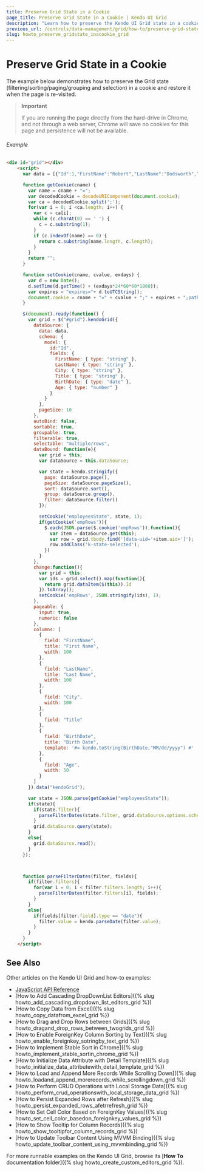 ```yaml
---
title: Preserve Grid State in a Cookie
page_title: Preserve Grid State in a Cookie | Kendo UI Grid
description: "Learn how to preserve the Kendo UI Grid state in a cookie and restore it when the page is re-visited."
previous_url: /controls/data-management/grid/how-to/preserve-grid-state-in-a-cookie
slug: howto_preserve_gridstate_inacookie_grid
---
```


# Preserve Grid State in a Cookie

The example below demonstrates how to preserve the Grid state (filtering/sorting/paging/grouping and selection) in a cookie and restore it when the page is re-visited.

> **Important**  
>
> If you are running the page directly from the hard-drive in Chrome, and not through a web server, Chrome will save no cookies for this page and persistence will not be available.

###### Example

```html
<div id="grid"></div>
    <script>
      var data = [{"Id":1,"FirstName":"Robert","LastName":"Dodsworth","City":"Kirkland","Title":"Web Designer","BirthDate":"1963-07-01T21:00:00.000Z","Age":49},{"Id":2,"FirstName":"Andrew","LastName":"King","City":"London","Title":"Sales Manager","BirthDate":"1948-12-07T22:00:00.000Z","Age":64},{"Id":3,"FirstName":"Nancy","LastName":"Fuller","City":"Philadelphia","Title":"Technical Support","BirthDate":"1966-03-26T22:00:00.000Z","Age":46},{"Id":4,"FirstName":"Janet","LastName":"Leverling","City":"Boston","Title":"Web Designer","BirthDate":"1952-02-18T22:00:00.000Z","Age":60},{"Id":5,"FirstName":"Margaret","LastName":"Callahan","City":"Seattle","Title":"Vice President, Sales","BirthDate":"1963-07-01T21:00:00.000Z","Age":49},{"Id":6,"FirstName":"Anne","LastName":"King","City":"Tacoma","Title":"Technical Support","BirthDate":"1955-03-03T22:00:00.000Z","Age":57},{"Id":7,"FirstName":"Janet","LastName":"Callahan","City":"New York","Title":"Chief Execute Officer","BirthDate":"1966-03-26T22:00:00.000Z","Age":46},{"Id":8,"FirstName":"Robert","LastName":"Leverling","City":"New York","Title":"Software Developer","BirthDate":"1958-01-08T22:00:00.000Z","Age":54},{"Id":9,"FirstName":"Margaret","LastName":"Dodsworth","City":"Seattle","Title":"Vice President, Sales","BirthDate":"1952-02-18T22:00:00.000Z","Age":60},{"Id":10,"FirstName":"Robert","LastName":"Fuller","City":"Philadelphia","Title":"Software Developer","BirthDate":"1960-05-28T21:00:00.000Z","Age":52},{"Id":11,"FirstName":"Margaret","LastName":"Suyama","City":"Seattle","Title":"Chief Techical Officer","BirthDate":"1958-01-08T22:00:00.000Z","Age":54},{"Id":12,"FirstName":"Nancy","LastName":"Fuller","City":"Tacoma","Title":"Vice President, Sales","BirthDate":"1948-12-07T22:00:00.000Z","Age":64},{"Id":13,"FirstName":"Michael","LastName":"Suyama","City":"Redmond","Title":"Software Developer","BirthDate":"1966-03-26T22:00:00.000Z","Age":46},{"Id":14,"FirstName":"Nancy","LastName":"King","City":"Tacoma","Title":"Chief Techical Officer","BirthDate":"1952-02-18T22:00:00.000Z","Age":60},{"Id":15,"FirstName":"Margaret","LastName":"Dodsworth","City":"Philadelphia","Title":"Web Designer","BirthDate":"1966-01-26T22:00:00.000Z","Age":46},{"Id":16,"FirstName":"Michael","LastName":"Fuller","City":"Philadelphia","Title":"Software Developer","BirthDate":"1966-01-26T22:00:00.000Z","Age":46},{"Id":17,"FirstName":"Robert","LastName":"Buchanan","City":"Boston","Title":"Inside Sales Coordinator","BirthDate":"1960-05-28T21:00:00.000Z","Age":52},{"Id":18,"FirstName":"Michael","LastName":"Fuller","City":"New York","Title":"Sales Manager","BirthDate":"1952-02-18T22:00:00.000Z","Age":60},{"Id":19,"FirstName":"Nige","LastName":"White","City":"Tacoma","Title":"Chief Techical Officer","BirthDate":"1966-03-26T22:00:00.000Z","Age":46},{"Id":20,"FirstName":"Steven","LastName":"Davolio","City":"Kirkland","Title":"Accountant","BirthDate":"1966-03-26T22:00:00.000Z","Age":46},{"Id":21,"FirstName":"Nige","LastName":"Suyama","City":"Boston","Title":"Technical Support","BirthDate":"1958-01-08T22:00:00.000Z","Age":54},{"Id":22,"FirstName":"Andrew","LastName":"Dodsworth","City":"Boston","Title":"Chief Execute Officer","BirthDate":"1955-03-03T22:00:00.000Z","Age":57},{"Id":23,"FirstName":"Margaret","LastName":"King","City":"Kirkland","Title":"Software Developer","BirthDate":"1952-02-18T22:00:00.000Z","Age":60},{"Id":24,"FirstName":"Michael","LastName":"Fuller","City":"London","Title":"Technical Support","BirthDate":"1952-02-18T22:00:00.000Z","Age":60},{"Id":25,"FirstName":"Michael","LastName":"Dodsworth","City":"London","Title":"Accountant","BirthDate":"1937-09-18T21:00:00.000Z","Age":75},{"Id":26,"FirstName":"Janet","LastName":"Peacock","City":"Kirkland","Title":"Sales Representative","BirthDate":"1952-02-18T22:00:00.000Z","Age":60},{"Id":27,"FirstName":"Anne","LastName":"Dodsworth","City":"Tacoma","Title":"Web Designer","BirthDate":"1966-01-26T22:00:00.000Z","Age":46},{"Id":28,"FirstName":"Andrew","LastName":"Peacock","City":"London","Title":"Software Developer","BirthDate":"1948-12-07T22:00:00.000Z","Age":64},{"Id":29,"FirstName":"Andrew","LastName":"Buchanan","City":"Redmond","Title":"Accountant","BirthDate":"1958-01-08T22:00:00.000Z","Age":54},{"Id":30,"FirstName":"Andrew","LastName":"Callahan","City":"New York","Title":"Chief Techical Officer","BirthDate":"1937-09-18T21:00:00.000Z","Age":75},{"Id":31,"FirstName":"Andrew","LastName":"King","City":"Seattle","Title":"Sales Manager","BirthDate":"1958-01-08T22:00:00.000Z","Age":54},{"Id":32,"FirstName":"Robert","LastName":"Leverling","City":"Kirkland","Title":"Chief Execute Officer","BirthDate":"1948-12-07T22:00:00.000Z","Age":64},{"Id":33,"FirstName":"Anne","LastName":"Dodsworth","City":"New York","Title":"Sales Representative","BirthDate":"1955-03-03T22:00:00.000Z","Age":57},{"Id":34,"FirstName":"Steven","LastName":"King","City":"New York","Title":"Technical Support","BirthDate":"1948-12-07T22:00:00.000Z","Age":64},{"Id":35,"FirstName":"Anne","LastName":"Leverling","City":"Redmond","Title":"Web Designer","BirthDate":"1966-03-26T22:00:00.000Z","Age":46},{"Id":36,"FirstName":"Nige","LastName":"Davolio","City":"Kirkland","Title":"Chief Techical Officer","BirthDate":"1963-08-29T21:00:00.000Z","Age":49},{"Id":37,"FirstName":"Nancy","LastName":"Dodsworth","City":"Boston","Title":"Chief Techical Officer","BirthDate":"1963-08-29T21:00:00.000Z","Age":49},{"Id":38,"FirstName":"Laura","LastName":"Leverling","City":"Redmond","Title":"Web Designer","BirthDate":"1955-03-03T22:00:00.000Z","Age":57},{"Id":39,"FirstName":"Steven","LastName":"Dodsworth","City":"Redmond","Title":"Sales Manager","BirthDate":"1937-09-18T21:00:00.000Z","Age":75},{"Id":40,"FirstName":"Andrew","LastName":"Davolio","City":"Seattle","Title":"Sales Manager","BirthDate":"1963-08-29T21:00:00.000Z","Age":49},{"Id":41,"FirstName":"Anne","LastName":"Dodsworth","City":"Seattle","Title":"Vice President, Sales","BirthDate":"1958-01-08T22:00:00.000Z","Age":54},{"Id":42,"FirstName":"Nancy","LastName":"Callahan","City":"London","Title":"Chief Techical Officer","BirthDate":"1952-02-18T22:00:00.000Z","Age":60},{"Id":43,"FirstName":"Andrew","LastName":"Buchanan","City":"London","Title":"Vice President, Sales","BirthDate":"1966-01-26T22:00:00.000Z","Age":46},{"Id":44,"FirstName":"Michael","LastName":"Fuller","City":"New York","Title":"Accountant","BirthDate":"1963-08-29T21:00:00.000Z","Age":49},{"Id":45,"FirstName":"Nancy","LastName":"Suyama","City":"Tacoma","Title":"Chief Execute Officer","BirthDate":"1963-07-01T21:00:00.000Z","Age":49},{"Id":46,"FirstName":"Laura","LastName":"Leverling","City":"London","Title":"Inside Sales Coordinator","BirthDate":"1960-05-28T21:00:00.000Z","Age":52},{"Id":47,"FirstName":"Robert","LastName":"White","City":"Kirkland","Title":"Vice President, Sales","BirthDate":"1948-12-07T22:00:00.000Z","Age":64},{"Id":48,"FirstName":"Michael","LastName":"Suyama","City":"London","Title":"Sales Representative","BirthDate":"1958-01-08T22:00:00.000Z","Age":54},{"Id":49,"FirstName":"Nige","LastName":"King","City":"Philadelphia","Title":"Software Developer","BirthDate":"1963-08-29T21:00:00.000Z","Age":49},{"Id":50,"FirstName":"Nancy","LastName":"Peacock","City":"Kirkland","Title":"Technical Support","BirthDate":"1963-08-29T21:00:00.000Z","Age":49}];

      function getCookie(cname) {
        var name = cname + "=";
        var decodedCookie = decodeURIComponent(document.cookie);
        var ca = decodedCookie.split(';');
        for(var i = 0; i <ca.length; i++) {
          var c = ca[i];
          while (c.charAt(0) == ' ') {
            c = c.substring(1);
          }
          if (c.indexOf(name) == 0) {
            return c.substring(name.length, c.length);
          }
        }
        return "";
      }

      function setCookie(cname, cvalue, exdays) {
        var d = new Date();
        d.setTime(d.getTime() + (exdays*24*60*60*1000));
        var expires = "expires="+ d.toUTCString();
        document.cookie = cname + "=" + cvalue + ";" + expires + ";path=/";
      }

      $(document).ready(function() {
        var grid = $("#grid").kendoGrid({
          dataSource: {
            data: data,
            schema: {
              model: {
                id:"Id",
                fields: {
                  FirstName: { type: "string" },
                  LastName: { type: "string" },
                  City: { type: "string" },
                  Title: { type: "string" },
                  BirthDate: { type: "date" },
                  Age: { type: "number" }
                }
              }
            },
            pageSize: 10
          },
          autoBind: false,
          sortable: true,
          groupable: true,
          filterable: true,
          selectable: "multiple/rows",
          dataBound: function(e){
            var grid = this;
            var dataSource = this.dataSource;

            var state = kendo.stringify({
              page: dataSource.page(),
              pageSize: dataSource.pageSize(),
              sort: dataSource.sort(),
              group: dataSource.group(),
              filter: dataSource.filter()
            });

            setCookie("employeesState", state, 1);
            if(getCookie('empRows')){
              $.each(JSON.parse($.cookie('empRows')),function(){
                var item = dataSource.get(this);
                var row = grid.tbody.find('[data-uid='+item.uid+']');
                row.addClass('k-state-selected');
              })
            }
          },
          change:function(){
            var grid = this;
            var ids = grid.select().map(function(){
              return grid.dataItem($(this)).Id
            }).toArray();
            setCookie('empRows', JSON.stringify(ids), 1);
          },
          pageable: {
            input: true,
            numeric: false
          },
          columns: [
            {
              field: "FirstName",
              title: "First Name",
              width: 100
            },
            {
              field: "LastName",
              title: "Last Name",
              width: 100
            },
            {
              field: "City",
              width: 100
            },
            {
              field: "Title"
            },
            {
              field: "BirthDate",
              title: "Birth Date",
              template: '#= kendo.toString(BirthDate,"MM/dd/yyyy") #'
            },
            {
              field: "Age",
              width: 50
            }
          ]
        }).data("kendoGrid");

        var state = JSON.parse(getCookie("employeesState"));
        if(state){
          if(state.filter){
            parseFilterDates(state.filter, grid.dataSource.options.schema.model.fields);
          }
          grid.dataSource.query(state);
        }
        else{
          grid.dataSource.read();
        }
      });



      function parseFilterDates(filter, fields){
        if(filter.filters){
          for(var i = 0; i < filter.filters.length; i++){
            parseFilterDates(filter.filters[i], fields);
          }
        }
        else{
          if(fields[filter.field].type == "date"){
            filter.value = kendo.parseDate(filter.value);
          }
        }
      }
    </script>
```

## See Also

Other articles on the Kendo UI Grid and how-to examples:

* [JavaScript API Reference](/api/javascript/ui/grid)
* [How to Add Cascading DropDownList Editors]({% slug howto_add_cascading_dropdown_list_editors_grid %})
* [How to Copy Data from Excel]({% slug howto_copy_datafrom_excel_grid %})
* [How to Drag and Drop Rows between Grids]({% slug howto_dragand_drop_rows_between_twogrids_grid %})
* [How to Enable ForeignKey Column Sorting by Text]({% slug howto_enable_foreignkey_sotringby_text_grid %})
* [How to Implement Stable Sort in Chrome]({% slug howto_implement_stable_sortin_chrome_grid %})
* [How to Initialize Data Attribute with Detail Template]({% slug howto_initialize_data_attributewith_detail_template_grid %})
* [How to Load and Append More Records While Scrolling Down]({% slug howto_loadand_append_morerecords_while_scrollingdown_grid %})
* [How to Perform CRUD Operations with Local Storage Data]({% slug howto_perform_crud_operationswith_local_storage_data_grid %})
* [How to Persist Expanded Rows after Refresh]({% slug howto_persist_expanded_rows_afetrrefresh_grid %})
* [How to Set Cell Color Based on ForeignKey Values]({% slug howto_set_cell_color_basedon_foreignkey_values_grid %})
* [How to Show Tooltip for Column Records]({% slug howto_show_tooltipfor_column_records_grid %})
* [How to Update Toolbar Content Using MVVM Binding]({% slug howto_update_toolbar_content_using_mvvmbinding_grid %})

For more runnable examples on the Kendo UI Grid, browse its [**How To** documentation folder]({% slug howto_create_custom_editors_grid %}).
